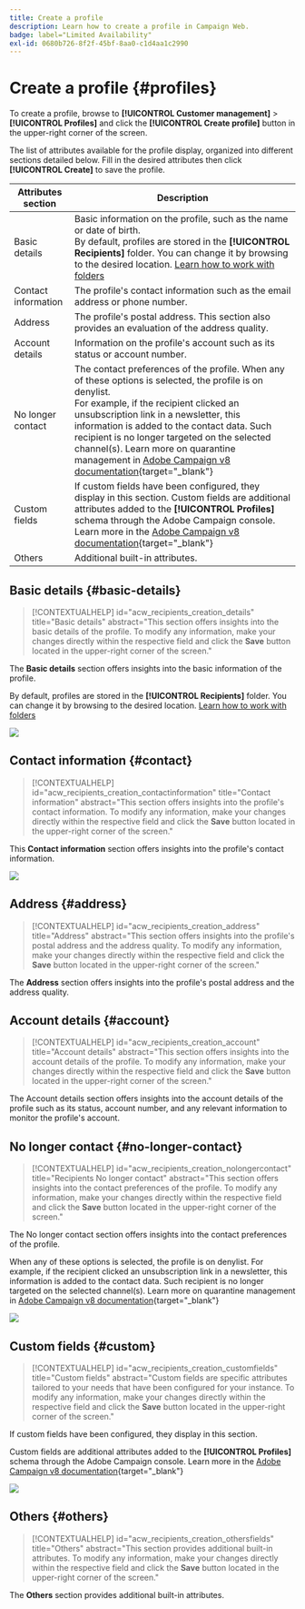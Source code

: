 ```yaml
---
title: Create a profile
description: Learn how to create a profile in Campaign Web.
badge: label="Limited Availability"
exl-id: 0680b726-8f2f-45bf-8aa0-c1d4aa1c2990
---
```

# Create a profile {#profiles}

To create a profile, browse to **[!UICONTROL Customer management]** > **[!UICONTROL Profiles]** and click the **[!UICONTROL Create profile]** button in the upper-right corner of the screen.

The list of attributes available for the profile display, organized into different sections detailed below. Fill in the desired attributes then click **[!UICONTROL Create]** to save the profile.

|Attributes section|Description|
|  ---  |  ---  |
|Basic details|Basic information on the profile, such as the name or date of birth.<br/>By default, profiles are stored in the **[!UICONTROL Recipients]** folder. You can change it by browsing to the desired location. [Learn how to work with folders](../get-started/permissions.md#folders)|
|Contact information|The profile's contact information such as the email address or phone number.|
|Address|The profile's postal address. This section also provides an evaluation of the address quality.|
|Account details|Information on the profile's account  such as its status or account number.|
|No longer contact|The contact preferences of the profile. When any of these options is selected, the profile is on denylist.<br/>For example, if the recipient clicked an unsubscription link in a newsletter, this information is added to the contact data. Such recipient is no longer targeted on the selected channel(s). Learn more on quarantine management in [Adobe Campaign v8 documentation](https://experienceleague.adobe.com/docs/campaign/campaign-v8/send/failures/quarantines.html){target="_blank"}|
|Custom fields|If custom fields have been configured, they display in this section. Custom fields are additional attributes added to the **[!UICONTROL Profiles]** schema through the Adobe Campaign console. Learn more in the [Adobe Campaign v8 documentation](https://experienceleague.adobe.com/docs/campaign/campaign-v8/developer/shemas-forms/extend-schema.html){target="_blank"}|
|Others|Additional built-in attributes.|


## Basic details {#basic-details}

>[!CONTEXTUALHELP]
>id="acw_recipients_creation_details"
>title="Basic details"
>abstract="This section offers insights into the basic details of the profile. To modify any information, make your changes directly within the respective field and click the **Save** button located in the upper-right corner of the screen."

The **Basic details** section offers insights into the basic information of the profile.

By default, profiles are stored in the **[!UICONTROL Recipients]** folder. You can change it by browsing to the desired location. [Learn how to work with folders](../get-started/permissions.md#folders)

![](assets/profile-folder.png)

## Contact information {#contact}

>[!CONTEXTUALHELP]
>id="acw_recipients_creation_contactinformation"
>title="Contact information"
>abstract="This section offers insights into the profile's contact information. To modify any information, make your changes directly within the respective field and click the **Save** button located in the upper-right corner of the screen."

This **Contact information** section offers insights into the profile's contact information. 

![](assets/profile-address.png)
        
## Address {#address}

>[!CONTEXTUALHELP]
>id="acw_recipients_creation_address"
>title="Address"
>abstract="This section offers insights into the profile's postal address and the address quality. To modify any information, make your changes directly within the respective field and click the **Save** button located in the upper-right corner of the screen."

The **Address** section offers insights into the profile's postal address and the address quality. 

## Account details {#account}

>[!CONTEXTUALHELP]
>id="acw_recipients_creation_account"
>title="Account details"
>abstract="This section offers insights into the account details of the profile. To modify any information, make your changes directly within the respective field and click the **Save** button located in the upper-right corner of the screen."

The Account details section offers insights into the account details of the profile such as its status, account number, and any relevant information to monitor the profile's account.

## No longer contact {#no-longer-contact}

>[!CONTEXTUALHELP]
>id="acw_recipients_creation_nolongercontact"
>title="Recipients No longer contact"
>abstract="This section offers insights into the contact preferences of the profile. To modify any information, make your changes directly within the respective field and click the **Save** button located in the upper-right corner of the screen."

The No longer contact section offers insights into the contact preferences of the profile.

When any of these options is selected, the profile is on denylist. For example, if the recipient clicked an unsubscription link in a newsletter, this information is added to the contact data. Such recipient is no longer targeted on the selected channel(s). Learn more on quarantine management in [Adobe Campaign v8 documentation](https://experienceleague.adobe.com/docs/campaign/campaign-v8/send/failures/quarantines.html){target="_blank"}

![](assets/profile-no-longer-contact.png)

## Custom fields {#custom}

>[!CONTEXTUALHELP]
>id="acw_recipients_creation_customfields"
>title="Custom fields"
>abstract="Custom fields are specific attributes tailored to your needs that have been configured for your instance. To modify any information, make your changes directly within the respective field and click the **Save** button located in the upper-right corner of the screen."

If custom fields have been configured, they display in this section.

Custom fields are additional attributes added to the **[!UICONTROL Profiles]** schema through the Adobe Campaign console. Learn more in the [Adobe Campaign v8 documentation](https://experienceleague.adobe.com/docs/campaign/campaign-v8/developer/shemas-forms/extend-schema.html){target="_blank"}

![](assets/profile-custom-fields.png)

## Others {#others}

>[!CONTEXTUALHELP]
>id="acw_recipients_creation_othersfields"
>title="Others"
>abstract="This section provides additional built-in attributes. To modify any information, make your changes directly within the respective field and click the **Save** button located in the upper-right corner of the screen."

The **Others** section provides additional built-in attributes.

